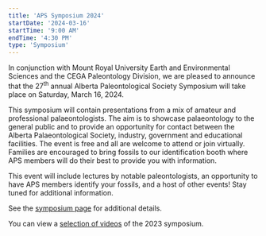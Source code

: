 ```yaml
---
title: 'APS Symposium 2024'
startDate: '2024-03-16'
startTime: '9:00 AM'
endTime: '4:30 PM'
type: 'Symposium'
---
```


In conjunction with Mount Royal University Earth and Environmental
Sciences and the CEGA Paleontology Division, we are pleased to announce
that the 27<sup>th</sup> annual Alberta Paleontological Society Symposium
will take place on Saturday, March 16, 2024.

This symposium will contain presentations from a mix of amateur and
professional palaeontologists. The aim is to showcase palaeontology to
the general public and to provide an opportunity for contact between the
Alberta Palaeontological Society, industry, government and educational
facilities. The event is free and all are welcome to attend or join
virtually. Families are encouraged to bring fossils to our
identification booth where APS members will do their best to provide you
with information.

This event will include lectures by notable paleontologists, an opportunity to have APS members identify your fossils, and a host of other events! Stay tuned for additional information.

See the [symposium page](/events/symposium) for additional details.

You can view a <a href="https://www.youtube.com/playlist?list=PLIbLEoMjr_5N6TiqYkZwFSTqoHC13T-WT">selection of videos</a> of the 2023
symposium.
